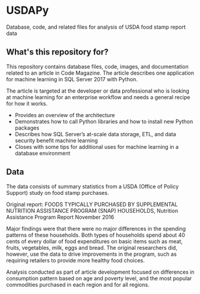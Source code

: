 # USDAPy
Database, code,  and related files for analysis of USDA food stamp report data

## What's this repository for?

This repository contains database files, code, images, and documentation related to an article in Code Magazine. The article describes one application for machine learning in SQL Server 2017 with Python. 

The article is targeted at the developer or data professional who is looking at machine learning for an enterprise workflow and needs a general recipe for how it works. 
- Provides an overview of the architecture
- Demonstrates how to call Python libraries and how to install new Python packages
- Describes how SQL Server’s at-scale data storage, ETL, and data security benefit machine learning
- Closes with some tips for additional uses for machine learning in a database environment

## Data

The data consists of summary statistics from a USDA (Office of Policy Support) study on food stamp purchases. 

Original report: FOODS TYPICALLY PURCHASED BY SUPPLEMENTAL NUTRITION ASSISTANCE PROGRAM (SNAP) HOUSEHOLDS, Nutrition Assistance Program Report November 2016

Major findings were that there were no major differences in the spending patterns of these households. Both types of households spend about 40 cents of every dollar of food expenditures on basic items such as meat, fruits, vegetables, milk, eggs and bread. The original researchers did, however, use the data to drive improvements in the program, such as requiring retailers to provide more healthy food choices.

Analysis conducted as part of article development focused on differences in consumption pattern based on age and poverty level, and the most popular commodities purchased in each region and for all regions.
